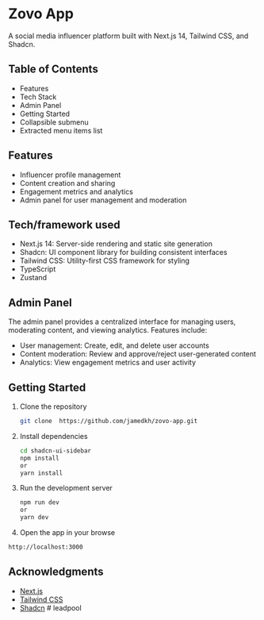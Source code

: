 # Zovo App

A social media influencer platform built with Next.js 14, Tailwind CSS, and Shadcn.

## Table of Contents

- Features
- Tech Stack
- Admin Panel
- Getting Started
- Collapsible submenu
- Extracted menu items list

## Features

- Influencer profile management
- Content creation and sharing
- Engagement metrics and analytics
- Admin panel for user management and moderation

## Tech/framework used

- Next.js 14: Server-side rendering and static site generation
- Shadcn: UI component library for building consistent interfaces
- Tailwind CSS: Utility-first CSS framework for styling
- TypeScript
- Zustand

## Admin Panel

The admin panel provides a centralized interface for managing users, moderating content, and viewing analytics. Features include:

- User management: Create, edit, and delete user accounts
- Content moderation: Review and approve/reject user-generated content
- Analytics: View engagement metrics and user activity

## Getting Started

1. Clone the repository

   ```bash
   git clone  https://github.com/jamedkh/zovo-app.git
   ```

2. Install dependencies

   ```bash
   cd shadcn-ui-sidebar
   npm install
   or
   yarn install
   ```

3. Run the development server

   ```bash
   npm run dev
   or
   yarn dev
   ```

4. Open the app in your browse

```bash
http://localhost:3000
```

## Acknowledgments

- [Next.js](https://nextjs.org/)
- [Tailwind CSS](https://tailwindcss.com/)
- [Shadcn](https://ui.shadcn.com/)
#   l e a d p o o l  
 